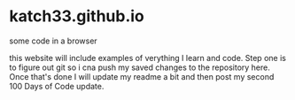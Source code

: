 # katch33.github.io
some code in a browser

this website will include examples of verything I learn and code. Step one is to figure out git so i cna push my saved changes to the repository here. Once that's done I will update my readme a bit and then post my second 100 Days of Code update.
